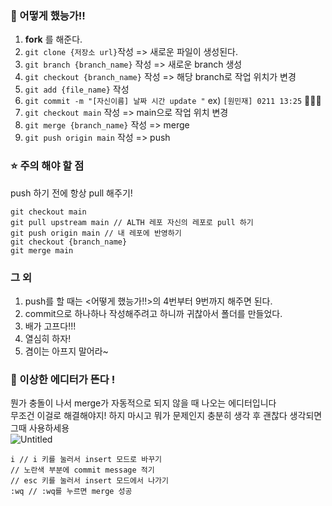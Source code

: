 ### 📣 어떻게 했능가!!
1. **fork** 를 해준다.
2. ``` git clone {저장소 url} ```작성 => 새로운 파일이 생성된다.
3. ``` git branch {branch_name} ``` 작성 => 새로운 branch 생성
4. ``` git checkout {branch_name} ``` 작성 => 해당 branch로 작업 위치가 변경
5. ``` git add {file_name} ``` 작성
6. ``` git commit -m "[자신이름] 날짜 시간 update " ```   ex) ```[원민재] 0211 13:25```  📌📌📌
7. ``` git checkout main ``` 작성 => main으로 작업 위치 변경
8. ``` git merge {branch_name} ``` 작성 => merge
9. ``` git push origin main ``` 작성 => push

### ⭐ 주의 해야 할 점
push 하기 전에 항상 pull 해주기!
```
git checkout main
git pull upstream main // ALTH 레포 자신의 레포로 pull 하기
git push origin main // 내 레포에 반영하기
git checkout {branch_name}
git merge main
```
### 그 외
1. push를 할 때는 <어떻게 했능가!!>의 4번부터 9번까지 해주면 된다.
2. commit으로 하나하나 작성해주려고 하니까 귀찮아서 폴더를 만들었다.
3. 배가 고프다!!!
4. 열심히 하자!
5. 겸이는 아프지 말어라~

### 🚨 이상한 에디터가 뜬다 ! 
뭔가 충돌이 나서 merge가 자동적으로 되지 않을 때 나오는 에디터입니다       
무조건 이걸로 해결해야지! 하지 마시고 뭐가 문제인지 충분히 생각 후 괜찮다 생각되면 그때 사용하세용          
![Untitled](https://user-images.githubusercontent.com/80443295/156373356-765e8268-36ae-4599-8222-de906a4896bf.png)
```
i // i 키를 눌러서 insert 모드로 바꾸기
// 노란색 부분에 commit message 적기
// esc 키를 눌러서 insert 모드에서 나가기
:wq // :wq를 누르면 merge 성공
```
